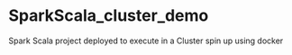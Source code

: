 # SparkScala_cluster_demo
Spark Scala project deployed to execute in a Cluster spin up using docker
